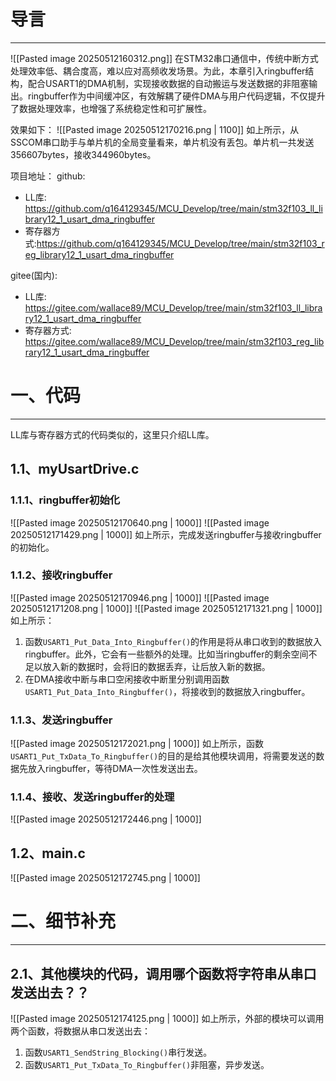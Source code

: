 # 导言
---
![[Pasted image 20250512160312.png]]
在STM32串口通信中，传统中断方式处理效率低、耦合度高，难以应对高频收发场景。为此，本章引入ringbuffer结构，配合USART1的DMA机制，实现接收数据的自动搬运与发送数据的非阻塞输出。ringbuffer作为中间缓冲区，有效解耦了硬件DMA与用户代码逻辑，不仅提升了数据处理效率，也增强了系统稳定性和可扩展性。

效果如下：
![[Pasted image 20250512170216.png | 1100]]
如上所示，从SSCOM串口助手与单片机的全局变量看来，单片机没有丢包。单片机一共发送356607bytes，接收344960bytes。

项目地址：
github:
- LL库: https://github.com/q164129345/MCU_Develop/tree/main/stm32f103_ll_library12_1_usart_dma_ringbuffer
- 寄存器方式:https://github.com/q164129345/MCU_Develop/tree/main/stm32f103_reg_library12_1_usart_dma_ringbuffer

gitee(国内):
- LL库: https://gitee.com/wallace89/MCU_Develop/tree/main/stm32f103_ll_library12_1_usart_dma_ringbuffer
- 寄存器方式: https://gitee.com/wallace89/MCU_Develop/tree/main/stm32f103_reg_library12_1_usart_dma_ringbuffer

# 一、代码
---
LL库与寄存器方式的代码类似的，这里只介绍LL库。

## 1.1、myUsartDrive.c
### 1.1.1、ringbuffer初始化
![[Pasted image 20250512170640.png | 1000]]
![[Pasted image 20250512171429.png | 1000]]
如上所示，完成发送ringbuffer与接收ringbuffer的初始化。

### 1.1.2、接收ringbuffer
![[Pasted image 20250512170946.png | 1000]]
![[Pasted image 20250512171208.png | 1000]]
![[Pasted image 20250512171321.png | 1000]]
如上所示：
1. 函数`USART1_Put_Data_Into_Ringbuffer()`的作用是将从串口收到的数据放入ringbuffer。此外，它会有一些额外的处理。比如当ringbuffer的剩余空间不足以放入新的数据时，会将旧的数据丢弃，让后放入新的数据。
2. 在DMA接收中断与串口空闲接收中断里分别调用函数`USART1_Put_Data_Into_Ringbuffer()`，将接收到的数据放入ringbuffer。

### 1.1.3、发送ringbuffer
![[Pasted image 20250512172021.png | 1000]]
如上所示，函数`USART1_Put_TxData_To_Ringbuffer()`的目的是给其他模块调用，将需要发送的数据先放入ringbuffer，等待DMA一次性发送出去。

### 1.1.4、接收、发送ringbuffer的处理
![[Pasted image 20250512172446.png | 1000]]

## 1.2、main.c
![[Pasted image 20250512172745.png | 1000]]

# 二、细节补充
---
## 2.1、其他模块的代码，调用哪个函数将字符串从串口发送出去？？
![[Pasted image 20250512174125.png | 1000]]
如上所示，外部的模块可以调用两个函数，将数据从串口发送出去：
1. 函数`USART1_SendString_Blocking()`串行发送。
2. 函数`USART1_Put_TxData_To_Ringbuffer()`非阻塞，异步发送。




